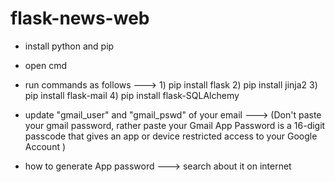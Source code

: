 # flask-news-web

* install python and pip
* open cmd
* run commands as follows --->
        1) pip install flask
        2) pip install jinja2
        3) pip install flask-mail
        4) pip install flask-SQLAlchemy
* update  "gmail_user" and  "gmail_pswd" of your email --->
                  (Don't paste your gmail password, rather paste your Gmail 
                  App Password is a 16-digit passcode that gives an app or device 
                  restricted access to your Google Account )
                  
* how to generate App password --->
      search about it on internet
